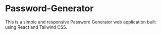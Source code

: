 # Password-Generator
This is a simple and responsive Password Generator web application built using React and Tailwind CSS.
